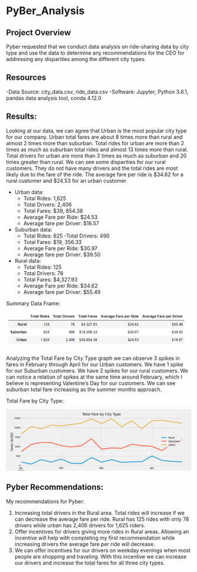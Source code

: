 # PyBer_Analysis

## Project Overview
Pyber requested that we conduct data analysis on ride-sharing data by city type and use the data to determine any recommendations for the CEO for addressing any disparities among the different city types. 

## Resources
-Data Source: city_data.csv, ride_data.csv
-Software: Jupyter, Python 3.6.1, pandas data analysis tool, conda 4.12.0
	
## Results:
Looking at our data, we can agree that Urban is the most popular city type for our company. Urban total fares are about 8 times more than rural and almost 2 times more than suburban. Total rides for urban are more than 2 times as much as suburban total rides and almost 13 times more than rural. Total drivers for urban are more than 3  times as much as suburban and 20 times greater than rural. We can see some disparities  for our rural customers. They do not have many drivers and the total rides are most likely due to the fare of the ride. The average fare per ride is $34.62 for a rural customer and $24.53 for an urban customer. 
- Urban data:
	- Total Rides: 1,625
	- Total Drivers: 2,406
	- Total Fares: $39, 854.38
	- Average Fare per Ride: $24.53
	- Average fare per Driver: $16.57
- Suburban data:
	- Total Rides: 625
	 -Total Drivers: 490
	- Total Fares: $19, 356.33
	- Average Fare per Ride: $30.97
	- Average fare per Driver: $39.50
- Rural data:
	- Total Rides: 125
	- Total Drivers: 78
	- Total Fares: $4,327.93
	- Average Fare per Ride: $34.62
	- Average fare per Driver: $55.49




Summary Data Frame:

![Summary]( https://github.com/NickFoley47/PyBer_Analysis/blob/main/analysis/Summary.PNG)

Analyzing the Total Fare by City Type graph we can observe 3 spikes in fares in February through April for our Urban customers. We have 1 spike for our Suburban customers. We have 2 spikes for our rural customers. We can notice a relation of spikes at the same time around February, which I believe is representing Valentine’s Day for our customers. We can see suburban total fare increasing as the summer months approach. 

Total Fare by City Type:

![PyBer_fare_summary](https://github.com/NickFoley47/PyBer_Analysis/blob/main/analysis/PyBer_fare_summary.png)



## Pyber Recommendations:
My recommendations for Pyber:
1.	Increasing total drivers in the Rural area. Total rides will increase if we can decrease the average fare per ride. Rural has 125 rides with only 78 drivers while urban has 2,406 drivers for 1,625 riders. 
2.	Offer incentives for drivers giving more rides in Rural areas. Allowing an incentive will help with completing my first recommendation while increasing drivers the average fare per ride will decrease. 
3.	We can offer incentives for our drivers on weekday evenings when most people are shopping and traveling. With this incentive we can increase our drivers and increase the total fares for all three city types. 
